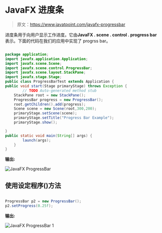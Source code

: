 # JavaFX 进度条

> 原文：<https://www.javatpoint.com/javafx-progressbar>

进度条用于向用户显示工作进度。它由**JavaFX . scene . control . progress bar**表示。下面的代码在我们的应用中实现了 progrss bar。

```java

package application;
import javafx.application.Application;
import javafx.scene.Scene;
import javafx.scene.control.ProgressBar;
import javafx.scene.layout.StackPane;
import javafx.stage.Stage;
public class ProgressBarTest extends Application {
public void start(Stage primaryStage) throws Exception {
		// TODO Auto-generated method stub
	StackPane root = new StackPane();
	ProgressBar progress = new ProgressBar();
	root.getChildren().add(progress);
	Scene scene = new Scene(root,300,200);
	primaryStage.setScene(scene);
	primaryStage.setTitle("Progress Bar Example");
	primaryStage.show();

}
public static void main(String[] args) {
		launch(args);	
	}
}

```

**输出:**

![JavaFX ProgressBar](../img/52e6d205c563c078b63811486969cd3d.png)

## 使用设定程序()方法

```java

ProgressBar p2 = new ProgressBar();
p2.setProgress(0.25f);

```

**输出:**

![JavaFX ProgressBar 1](../img/4fbaea073de6d3fce504de9edf9a4f6e.png)